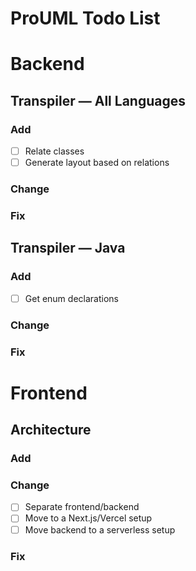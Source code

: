 # ProUML Todo List

# Backend

## Transpiler — All Languages

### Add

- [ ] Relate classes
- [ ] Generate layout based on relations

### Change

### Fix

## Transpiler — Java

### Add

- [ ] Get enum declarations

### Change

### Fix

# Frontend

## Architecture

### Add

### Change

- [ ] Separate frontend/backend
- [ ] Move to a Next.js/Vercel setup
- [ ] Move backend to a serverless setup

### Fix
